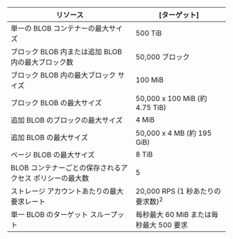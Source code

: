 | リソース | [ターゲット] |
|----------|---------------|
| 単一の BLOB コンテナーの最大サイズ | 500 TiB |
| ブロック BLOB 内または追加 BLOB 内の最大ブロック数 | 50,000 ブロック |
| ブロック BLOB 内の最大ブロック サイズ | 100 MiB |
| ブロック BLOB の最大サイズ | 50,000 x 100 MiB (約 4.75 TiB) |
| 追加 BLOB のブロックの最大サイズ | 4 MiB |
| 追加 BLOB の最大サイズ | 50,000 x 4 MB (約 195 GiB) |
| ページ BLOB の最大サイズ | 8 TiB |
| BLOB コンテナーごとの保存されるアクセス ポリシーの最大数 | 5 |
| ストレージ アカウントあたりの最大要求レート | 20,000 RPS (1 秒あたりの要求数)<sup>2</sup> |
| 単一 BLOB のターゲット スループット | 毎秒最大 60 MiB または毎秒最大 500 要求 |